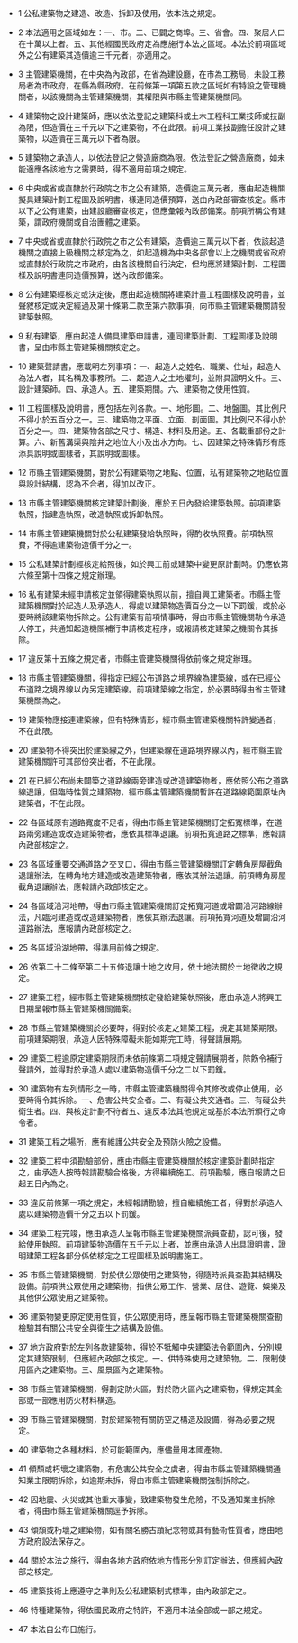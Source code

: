* 1 公私建築物之建造、改造、拆卸及使用，依本法之規定。

* 2 本法適用之區域如左：一、市。二、已闢之商埠。三、省會。四、聚居人口在十萬以上者。五、其他經國民政府定為應施行本法之區域。本法於前項區域外之公有建築其造價逾三千元者，亦適用之。

* 3 主管建築機關，在中央為內政部，在省為建設廳，在市為工務局，未設工務局者為市政府，在縣為縣政府。在前條第一項第五款之區域如有特設之管理機關者，以該機關為主管建築機關，其權限與市縣主管建築機關同。

* 4 建築物之設計建築師，應以依法登記之建築科或土木工程科工業技師或技副為限，但造價在三千元以下之建築物，不在此限。前項工業技副擔任設計之建築物，以造價在三萬元以下者為限。

* 5 建築物之承造人，以依法登記之營造廠商為限。依法登記之營造廠商，如未能適應各該地方之需要時，得不適用前項之規定。

* 6 中央或省或直隸於行政院之市之公有建築，造價逾三萬元者，應由起造機關擬具建築計劃工程圖及說明書，樣連同造價預算，送由內政部審查核定。縣市以下之公有建築，由建設廳審查核定，但應彙報內政部備案。前項所稱公有建築，謂政府機關或自治團體之建築。

* 7 中央或省或直隸於行政院之市之公有建築，造價逾三萬元以下者，依該起造機關之直接上級機關之核定為之，如起造機為中央各部會以上之機關或省政府或直隸於行政院之市政府，由各該機關自行決定，但均應將建築計劃、工程圖樣及說明書連同造價預算，送內政部備案。

* 8 公有建築經核定或決定後，應由起造機關將建築計畫工程圖樣及說明書，並聲敘核定或決定經過及第十條第二款至第六款事項，向市縣主管建築機關請發建築執照。

* 9 私有建築，應由起造人備具建築申請書，連同建築計劃、工程圖樣及說明書，呈由市縣主管建築機關核定之。

* 10 建築聲請書，應載明左列事項：一、起造人之姓名、職業、住址，起造人為法人者，其名稱及事務所。二、起造人之土地權利，並附具證明文件。三、設計建築師。四、承造人。五、建築期間。六、建築物之使用性質。

* 11 工程圖樣及說明書，應包括左列各款。一、地形圖。二、地盤圖。其比例尺不得小於五百分之一。三、建築物之平面、立面、剖面圖。其比例尺不得小於百分之一。四、建築物各部之尺寸、構造、材料及用途。五、各載重部份之計算。六、新舊溝渠與陰井之地位大小及出水方向。七、因建築之特殊情形有應添具說明或圖樣者，其說明或圖樣。

* 12 市縣主管建築機關，對於公有建築物之地點、位置，私有建築物之地點位置與設計結構，認為不合者，得加以改正。

* 13 市縣主管建築機關核定建築計劃後，應於五日內發給建築執照。前項建築執照，指建造執照，改造執照或拆卸執照。

* 14 市縣主管建築機關對於公私建築發給執照時，得酌收執照費。前項執照費，不得逾建築物造價千分之一。

* 15 公私建築計劃經核定給照後，如於興工前或建築中變更原計劃時。仍應依第六條至第十四條之規定辦理。

* 16 私有建築未經申請核定並領得建築執照以前，擅自興工建築者。市縣主管建築機關對於起造人及承造人，得處以建築物造價百分之一以下罰鍰，或於必要時將該建築物拆除之。公有建築有前項情事時，得由市縣主管機關勒令承造人停工，共通知起造機關補行申請核定程序，或報請核定建築之機關令其拆除。

* 17 違反第十五條之規定者，市縣主管建築機關得依前條之規定辦理。

* 18 市縣主管建築機關，得指定已經公布道路之境界線為建築線，或在已經公布道路之境界線以內另定建築線。前項建築線之指定，於必要時得由省主管建築機關為之。

* 19 建築物應接連建築線，但有特殊情形，經市縣主管建築機關特許變通者，不在此限。

* 20 建築物不得突出於建築線之外，但建築線在道路境界線以內，經市縣主管建築機關許可其部份突出者，不在此限。

* 21 在已經公布尚未闢築之道路線兩旁建造或改造建築物者，應依照公布之道路線退讓，但臨時性質之建築物，經市縣主管建築機關暫許在道路線範圍原址內建築者，不在此限。

* 22 各區域原有道路寬度不足者，得由市縣主管建築機關訂定拓寬標準，在道路兩旁建造或改造建築物者，應依其標準退讓。前項拓寬道路之標準，應報請內政部核定之。

* 23 各區域重要交通道路之交叉口，得由市縣主管建築機關訂定轉角房屋截角退讓辦法，在轉角地方建造或改造建築物者，應依其辦法退讓。前項轉角房屋截角退讓辦法，應報請內政部核定之。

* 24 各區域沿河地帶，得由市縣主管建築機關訂定拓寬河道或增闢沿河路線辦法，凡臨河建造或改造建築物者，應依其辦法退讓。前項拓寬河道及增闢沿河道路辦法，應報請內政部核定之。

* 25 各區域沿湖地帶，得準用前條之規定。

* 26 依第二十二條至第二十五條退讓土地之收用，依土地法關於土地徵收之規定。

* 27 建築工程，經市縣主管建築機關核定發給建築執照後，應由承造人將興工日期呈報市縣主管建築機關備案。

* 28 市縣主管建築機關於必要時，得對於核定之建築工程，規定其建築期限。前項建築期限，承造人因特殊障礙未能如期完工時，得聲請展期。

* 29 建築工程逾原定建築期限而未依前條第二項規定聲請展期者，除飭令補行聲請外，並得對於承造人處以建築物造價千分之二以下罰鍰。

* 30 建築物有左列情形之一時，市縣主管建築機關得令其修改或停止使用，必要時得令其拆除。一、危害公共安全者。二、有礙公共交通者。三、有礙公共衛生者。四、與核定計劃不符者五、違反本法其他規定或基於本法所頒行之命令者。

* 31 建築工程之場所，應有維護公共安全及預防火險之設備。

* 32 建築工程中須勘驗部份，應由市縣主管建築機關於核定建築計劃時指定之，由承造人按時報請勘驗合格後，方得繼續施工。前項勘驗，應自報請之日起五日內為之。

* 33 違反前條第一項之規定，未經報請勘驗，擅自繼續施工者，得對於承造人處以建築物造價千分之五以下罰鍰。

* 34 建築工程完竣，應由承造人呈報市縣主管建築機關派員查勘，認可後，發給使用執照。前項建築物造價在五千元以上者，並應由承造人出具證明書，證明建築工程各部分係依核定之工程圖樣及說明書施工。

* 35 市縣主管建築機關，對於供公眾使用之建築物，得隨時派員查勘其結構及設備。前項供公眾使用之建築物，指供公眾工作、營業、居住、遊覽、娛樂及其他供公眾使用之建築物。

* 36 建築物變更原定使用性質，供公眾使用時，應呈報市縣主管建築機關查勘檢驗其有關公共安全與衛生之結構及設備。

* 37 地方政府對於左列各款建築物，得於不牴觸中央建築法令範圍內，分別規定其建築限制，但應經內政部之核定。一、供特殊使用之建築物。二、限制使用區內之建築物。三、風景區內之建築物。

* 38 市縣主管建築機關，得劃定防火區，對於防火區內之建築物，得規定其全部或一部應用防火材料構造。

* 39 市縣主管建築機關，對於建築物有關防空之構造及設備，得為必要之規定。

* 40 建築物之各種材料，於可能範圍內，應儘量用本國產物。

* 41 傾頹或朽壞之建築物，有危害公共安全之虞者，得由市縣主管建築機關通知業主限期拆除，如逾期未拆，得由市縣主管建築機關強制拆除之。

* 42 因地震、火災或其他重大事變，致建築物發生危險，不及通知業主拆除者，得由市縣主管建築機關逕予拆除。

* 43 傾頹或朽壞之建築物，如有關名勝古蹟紀念物或其有藝術性質者，應由地方政府設法保存之。

* 44 關於本法之施行，得由各地方政府依地方情形分別訂定辦法，但應經內政部之核定。

* 45 建築技術上應遵守之準則及公私建築制式標準，由內政部定之。

* 46 特種建築物，得依國民政府之特許，不適用本法全部或一部之規定。

* 47 本法自公布日施行。

